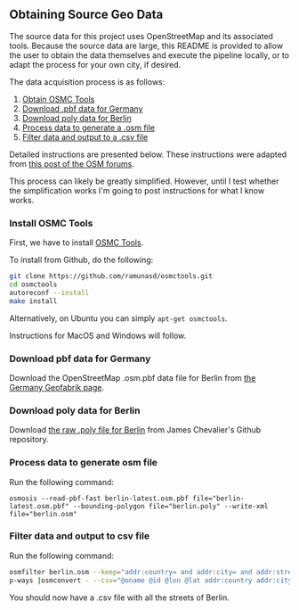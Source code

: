 ## Obtaining Source Geo Data

The source data for this project uses OpenStreetMap and its associated tools. Because the source data are large, this README is provided to allow the user to obtain the data themselves and execute the pipeline locally, or to adapt the process for your own city, if desired.

The data acquisition process is as follows:

1. [Obtain OSMC Tools](#install-osmc-tools)
2. [Download .pbf data for Germany](#download-pbf-data-for-germany)
3. [Download poly data for Berlin](#download-poly-data-for-berlin)
4. [Process data to generate a .osm file](#process-data-to-generate-osm-file)
5. [Filter data and output to a .csv file](#filter-data-and-output-to-csv-file)

Detailed instructions are presented below. These instructions were adapted from [this post of the OSM forums](https://help.openstreetmap.org/questions/9816/the-best-way-to-extract-street-list).

This process can likely be greatly simplified. However, until I test whether the simplification works I'm going to post instructions for what I know works.

### Install OSMC Tools

First, we have to install [OSMC Tools](https://github.com/ramunasd/osmctools).

To install from Github, do the following:

```sh
git clone https://github.com/ramunasd/osmctools.git
cd osmctools
autoreconf --install
make install
```

Alternatively, on Ubuntu you can simply `apt-get osmctools`.

Instructions for MacOS and Windows will follow.

### Download pbf data for Germany

Download the OpenStreetMap .osm.pbf data file for Berlin from [the Germany Geofabrik page](http://download.geofabrik.de/europe/germany.html).

### Download poly data for Berlin

Download [the raw .poly file for Berlin](https://github.com/JamesChevalier/cities/blob/master/germany/berlin/berlin_berlin.poly) from James Chevalier's Github repository.

### Process data to generate osm file

Run the following command:

`osmosis --read-pbf-fast berlin-latest.osm.pbf file="berlin-latest.osm.pbf" --bounding-polygon file="berlin.poly" --write-xml file="berlin.osm"`

### Filter data and output to csv file

Run the following command:

```sh
osmfilter berlin.osm --keep="addr:country= and addr:city= and addr:street=" --ignore-dependencies --drop-relations --dro
p-ways |osmconvert - --csv="@oname @id @lon @lat addr:country addr:city addr:street" > berlin-streets.csv
```

You should now have a .csv file with all the streets of Berlin.
